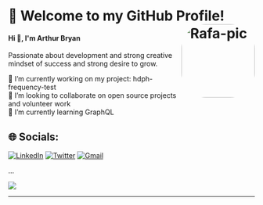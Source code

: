 ###

# 💫 Welcome to my GitHub Profile! <img align="right" alt="Rafa-pic" height="150" style="border-radius:50px;" src="https://media.discordapp.net/attachments/990708984212246529/997882504004522044/unknown.png?width=200&height=200">
#### Hi 👋, I'm Arthur Bryan

Passionate about development and strong creative mindset of success and strong desire to grow.<br/>

🔭 I’m currently working on my project: hdph-frequency-test<br>👯 I’m looking to collaborate on open source projects and volunteer work<br>🌱 I’m currently learning GraphQL<br/>

## 🌐 Socials:
[![LinkedIn](https://img.shields.io/badge/LinkedIn-%230077B5.svg?logo=linkedin&logoColor=white)](https://linkedin.com/in/arthurbryan)
[![Twitter](https://img.shields.io/badge/Twitter-%231DA1F2.svg?logo=Twitter&logoColor=white)](https://twitter.com/tstuuxsi)
[![Gmail](https://img.shields.io/badge/Email-D14836?logo=gmail&logoColor=white)](arthurbryansk@gmail.com)<br/>

...

![](https://quotes-github-readme.vercel.app/api?type=horizontal&theme=dark)

---
